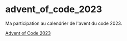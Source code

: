# advent_of_code_2023

Ma participation au calendrier de l'avent du code 2023.

[Advent of Code 2023](https://adventofcode.com/2023)
